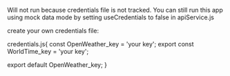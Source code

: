 Will not run because credentials file is not tracked.
You can still run this app using mock data mode by setting useCredentials to false in apiService.js

create your own credentials file:

credentials.js{
const OpenWeather_key = 'your key';
export const WorldTime_key = 'your key';

export default OpenWeather_key;
}
